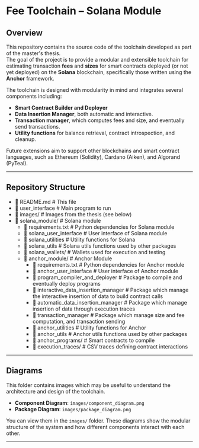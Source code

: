 # Fee Toolchain – Solana Module

## Overview

This repository contains the source code of the toolchain developed as part of the master's thesis.  
The goal of the project is to provide a modular and extensible toolchain for estimating transaction **fees** and **sizes** for smart contracts deployed (or not yet deployed) on the **Solana** blockchain, specifically those written using the **Anchor** framework.

The toolchain is designed with modularity in mind and integrates several components including:

- **Smart Contract Builder and Deployer**
- **Data Insertion Manager**, both automatic and interactive.
- **Transaction manager**, which computes fees and size, and eventually send transactions.
- **Utility functions** for balance retrieval, contract introspection, and cleanup.

Future extensions aim to support other blockchains and smart contract languages, such as Ethereum (Solidity), Cardano (Aiken), and Algorand (PyTeal).

---

## Repository Structure

- 📄 README.md                               # This file
- 📄 user_interface                          # Main program to run
- 📁 images/                                 # Images from the thesis (see below)
- 📁 solana_module/                          # Solana module
  - 📄 requirements.txt                      # Python dependencies for Solana module
  - 📄 solana_user_interface                 # User interface of Solana module
  - 📄 solana_utilities                      # Utility functions for Solana
  - 📄 solana_utils                          # Solana utils functions used by other packages
  - 📁 solana_wallets/                       # Wallets used for execution and testing
  - 📁 anchor_module/                        # Anchor Module
    - 📄 requirements.txt                    # Python dependencies for Anchor module
    - 📄 anchor_user_interface               # User interface of Anchor module
    - 📄 program_compiler_and_deployer       # Package to compile and eventually deploy programs
    - 📄 interactive_data_insertion_manager  # Package which manage the interactive insertion of data to build contract calls
    - 📄 automatic_data_insertion_manager    # Package which manage insertion of data through execution traces
    - 📄 transaction_manager                 # Package which manage size and fee computation, and transaction sending
    - 📄 anchor_utilities                    # Utility functions for Anchor
    - 📄 anchor_utils                        # Anchor utils functions used by other packages
    - 📁 anchor_programs/                    # Smart contracts to compile
    - 📁 execution_traces/                   # CSV traces defining contract interactions

---

## Diagrams

This folder contains images which may be useful to understand the architecture and design of the toolchain.

- **Component Diagram**: `images/component_diagram.png`  
- **Package Diagram**: `images/package_diagram.png`

You can view them in the `images/` folder. These diagrams show the modular structure of the system and how different components interact with each other.

---
